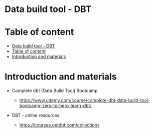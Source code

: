 # Data build tool - DBT

# Table of content

<!-- TOC -->

- [Data build tool - DBT](#data-build-tool---dbt)
- [Table of content](#table-of-content)
- [Introduction and materials](#introduction-and-materials)

<!-- /TOC -->

# Introduction and materials

- Complete dbt (Data Build Tool) Bootcamp
    - https://www.udemy.com/course/complete-dbt-data-build-tool-bootcamp-zero-to-hero-learn-dbt/

- DBT - online resources
    - https://courses.getdbt.com/collections